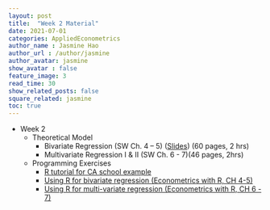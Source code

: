 ```yaml
---
layout: post
title:  "Week 2 Material"
date: 2021-07-01
categories: AppliedEconometrics
author_name : Jasmine Hao
author_url : /author/jasmine
author_avatar: jasmine
show_avatar : false
feature_image: 3
read_time: 30
show_related_posts: false
square_related: jasmine
toc: true
---
```



* Week 2
  * Theoretical Model
    * Bivariate Regression (SW Ch. 4 – 5) ([Slides](2021/Theory/3_regression_with_single_regressor.pdf)) (60 pages, 2 hrs)
    * Multivariate Regression I & II (SW Ch. 6 - 7)(46 pages, 2hrs)
  * Programming Exercises
    * [R tutorial for CA school example](https://www.econometrics-with-r.org/4-2-estimating-the-coefficients-of-the-linear-regression-model.html)
    * [Using R for bivariate regression (Econometrics with R, CH 4-5)](2021/Coding/3_regression_with_single_regressor.nb.html)
    * [Using R for multi-variate regression (Econometrics with R, CH 6 - 7)](2021/Coding/4_regression_multiple_regressor.nb.html)